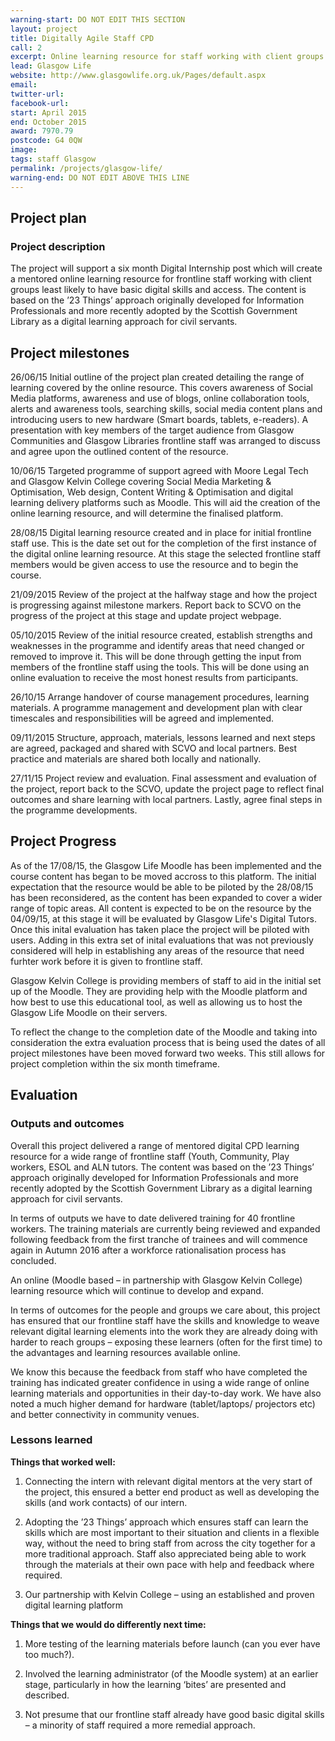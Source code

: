 ```yaml
---
warning-start: DO NOT EDIT THIS SECTION
layout: project
title: Digitally Agile Staff CPD
call: 2
excerpt: Online learning resource for staff working with client groups least likely to have basic digital skills.
lead: Glasgow Life
website: http://www.glasgowlife.org.uk/Pages/default.aspx
email: 
twitter-url: 
facebook-url: 
start: April 2015
end: October 2015
award: 7970.79
postcode: G4 0QW
image:
tags: staff Glasgow
permalink: /projects/glasgow-life/
warning-end: DO NOT EDIT ABOVE THIS LINE
---
```


## Project plan

### Project description

The project will support a six month Digital Internship post which will create a mentored online learning resource for frontline staff working with client groups least likely to have basic digital skills and access. The content is based on the ’23 Things’ approach originally developed for Information Professionals and more recently adopted by the Scottish Government Library as a digital learning approach for civil servants.


## Project milestones

26/06/15 
Initial outline of the project plan created detailing the range of learning covered by the online resource. This covers awareness of Social Media platforms, awareness and use of blogs, online collaboration tools, alerts and awareness tools, searching skills, social media content plans and introducing users to new hardware (Smart boards, tablets, e-readers). A presentation with key members of the target audience from Glasgow Communities and Glasgow Libraries frontline staff was arranged to discuss and agree upon the outlined content of the resource. 

10/06/15 
Targeted programme of support agreed with Moore Legal Tech and Glasgow Kelvin College covering Social Media Marketing & Optimisation, Web design, Content Writing & Optimisation and digital learning delivery platforms such as Moodle. This will aid the creation of the online learning resource, and will determine the finalised platform. 

28/08/15
Digital learning resource created and in place for initial frontline staff use. This is the date set out for the completion of the first instance of the digital online learning resource. At this stage the selected frontline staff members would be given access to use the resource and to begin the course. 

21/09/2015
Review of the project at the halfway stage and how the project is progressing against milestone markers. Report back to SCVO on the progress of the project at this stage and update project webpage. 

05/10/2015 
Review of the initial resource created, establish strengths and weaknesses in the programme and identify areas that need changed or removed to improve it. This will be done through getting the input from members of the frontline staff using the tools. This will be done using an online evaluation to receive the most honest results from participants. 

26/10/15
Arrange handover of course management procedures, learning materials. A programme management and development plan with clear timescales and responsibilities will be agreed and implemented.

09/11/2015
Structure, approach, materials, lessons learned and next steps are agreed, packaged and shared with SCVO and local partners. Best practice and materials are shared both locally and nationally.

27/11/15
Project review and evaluation. Final assessment and evaluation of the project, report back to the SCVO, update the project page to reflect final outcomes and share learning with local partners. Lastly, agree final steps in the programme developments. 

## Project Progress 

As of the 17/08/15, the Glasgow Life Moodle has been implemented and the course content has began to be moved accross to this platform. The initial expectation that the resource would be able to be piloted by the 28/08/15 has been reconsidered, as the content has been expanded to cover a wider range of topic areas. All content is expected to be on the resource by the 04/09/15, at this stage it will be evaluated by Glasgow Life's Digital Tutors. Once this inital evaluation has taken place the project will be piloted with users. Adding in this extra set of inital evaluations that was not previously considered will help in establishing any areas of the resource that need furhter work before it is given to frontline staff.  

Glasgow Kelvin College is providing members of staff to aid in the initial set up of the Moodle. They are providing help with the Moodle platform and how best to use this educational tool, as well as allowing us to host the Glasgow Life Moodle on their servers. 

To reflect the change to the completion date of the Moodle and taking into consideration the extra evaluation process that is being used the dates of all project milestones have been moved forward two weeks. This still allows for project completion within the six month timeframe. 


## Evaluation

### Outputs and outcomes

Overall this project delivered a range of mentored digital CPD learning resource for a wide range of frontline staff (Youth, Community, Play workers, ESOL and ALN tutors. The content was based on the ’23 Things’ approach originally developed for Information Professionals and more recently adopted by the Scottish Government Library as a digital learning approach for civil servants.  

In terms of outputs we have to date delivered training for 40 frontline workers. The training materials are currently being reviewed and expanded following feedback from the first tranche of trainees and will commence again in Autumn 2016 after a workforce rationalisation process has concluded.  

An online (Moodle based – in partnership with Glasgow Kelvin College) learning resource which will continue to develop and expand. 

In terms of outcomes for the people and groups we care about, this project has ensured that our frontline staff have the skills and knowledge to weave relevant digital learning elements into the work they are already doing with harder to reach groups – exposing these learners (often for the first time) to the advantages and learning resources available online. 

We know this because the feedback from staff who have completed the training has indicated greater confidence in using a wide range of online learning materials and opportunities in their day-to-day work. We have also noted a much higher demand for hardware (tablet/laptops/ projectors etc) and better connectivity in community venues. 


### Lessons learned

**Things that worked well:**

1. Connecting the intern with relevant digital mentors at the very start of the project, this ensured a better end product as well as developing the skills (and work contacts) of our intern. 

2. Adopting the ’23 Things’ approach which ensures staff can learn the skills which are most important to their situation and clients in a flexible way, without the need to bring staff from across the city together for a more traditional approach. Staff also appreciated being able to work through the materials at their own pace with help and feedback where required. 

3. Our partnership with Kelvin College – using an established and proven digital learning platform 

**Things that we would do differently next time:**

1. More testing of the learning materials before launch (can you ever have too much?). 

2. Involved the learning administrator (of the Moodle system) at an earlier stage, particularly in how the learning ‘bites’ are presented and described. 

3. Not presume that our frontline staff already have good basic digital skills – a minority of staff required a more remedial approach.   


